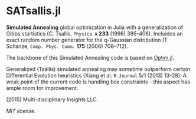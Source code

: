# SATsallis.jl

**Simulated Annealing** global optimization in Julia with a generalization of Gibbs startistics (C. Tsallis, `Physica A` **233** (1996) 395-406). Incluides an exact random number generator for the q-Gaussian distribution (T. Schanze, `Comp. Phys. Comm.` **175** (2006) 708–712).

The backbone of this Simulated Annealing code is based on [Optim.jl](https://github.com/JuliaOpt/Optim.jl).

Generalized (Tsallis) simulated annealing may sometime outperform certain Differential Evolution heuristics (Xiang et al. `R Journal` 5/1 (2013) 13-28). A weak point of the current code is handling box constraints - this aspect has ample room for improvement.

(2015) Multi-disciplinary Insights LLC.

*MIT license*.

